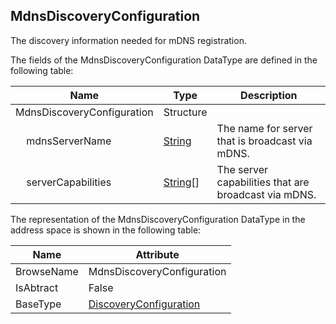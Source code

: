 <!-- datatype -->
## MdnsDiscoveryConfiguration
The discovery information needed for mDNS registration.  
<!-- end of description -->
The fields of the MdnsDiscoveryConfiguration DataType are defined in the following table:  

|Name|Type|Description|
|---|---|---|
|MdnsDiscoveryConfiguration|Structure||
|&nbsp;&nbsp;&nbsp;&nbsp;mdnsServerName|[String](../../../Part3/DataTypes/String/readme.md)|The name for server that is broadcast via mDNS.|
|&nbsp;&nbsp;&nbsp;&nbsp;serverCapabilities|[String](../../../Part3/DataTypes/String/readme.md)[]|The server capabilities that are broadcast via mDNS.|

The representation of the MdnsDiscoveryConfiguration DataType in the address space is shown in the following table:  

|Name|Attribute|
|---|---|
|BrowseName|MdnsDiscoveryConfiguration|
|IsAbtract|False|
|BaseType|[DiscoveryConfiguration](../../../Part4/DataTypes/DiscoveryConfiguration/readme.md)|

